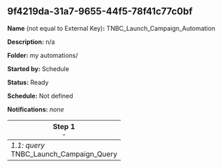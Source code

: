 ## 9f4219da-31a7-9655-44f5-78f41c77c0bf

**Name** (not equal to External Key)**:** TNBC_Launch_Campaign_Automation

**Description:** n/a

**Folder:** my automations/

**Started by:** Schedule

**Status:** Ready

**Schedule:** Not defined

**Notifications:** _none_


| Step 1<br>_<small>-</small>_ |
| --- |
| _1.1: query_<br>TNBC_Launch_Campaign_Query |
